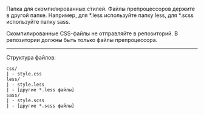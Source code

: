 Папка для скомпилированных стилей. Файлы препроцессоров держите в другой папке. Например, для *.less используйте папку less, для *.scss используйте папку sass.

Скомпилированные CSS-файлы не отправляйте в репозиторий. В репозитории должны быть только файлы препроцессора.

---

Структура файлов:

````
css/
| - style.css
less/
| - style.less
| - [другие *.less файлы]
sass/
| - style.scss
| - [другие *.scss файлы]
````
